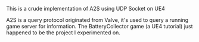 This is a crude implementation of A2S using UDP Socket on UE4

A2S is a query protocol originated from Valve, it's used to query a running game server for information.
The BatteryCollector game (a UE4 tutorial) just happened to be the project I experimented on.